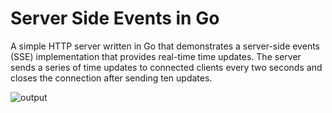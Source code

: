 # Server Side Events in Go

A simple HTTP server written in Go that demonstrates a server-side events (SSE) implementation that provides real-time time updates. The server sends a series of time updates to connected clients every two seconds and closes the connection after sending ten updates.

![output](https://i.imgur.com/a5DqrMk.png)
